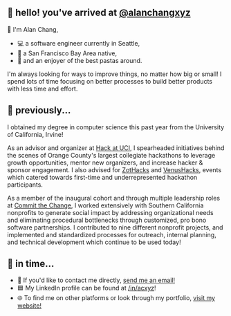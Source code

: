 ## 🍊 hello! you've arrived at [@alanchangxyz](https://github.com/alanchangxyz)

👋 I'm Alan Chang,
- 💻 a software engineer currently in Seattle,
- 🌉 a San Francisco Bay Area native,
- 🍝 and an enjoyer of the best pastas around.

I'm always looking for ways to improve things, no matter how big or small! I spend lots of time focusing on better processes to build better products with less time and effort.

## 🌺 previously...

I obtained my degree in computer science this past year from the University of California, Irvine!

As an advisor and organizer at [Hack at UCI](https://hack.ics.uci.edu), I spearheaded initiatives behind the scenes of Orange County's largest collegiate hackathons to leverage growth opportunities, mentor new organizers, and increase hacker & sponsor engagement. I also advised for [ZotHacks](https://zothacks.com) and [VenusHacks](https://venushacks.com), events which catered towards first-time and underrepresented hackathon participants.

As a member of the inaugural cohort and through multiple leadership roles at [Commit the Change](https://github.com/ctc-uci), I worked extensively with Southern California nonprofits to generate social impact by addressing organizational needs and eliminating procedural bottlenecks through customized, pro bono software partnerships. I contributed to nine different nonprofit projects, and implemented and standardized processes for outreach, internal planning, and technical development which continue to be used today!

## 💭 in time...

- 📧 If you'd like to contact me directly, [send me an email!](mailto:alan@alanchang.xyz)
- 🟦 My LinkedIn profile can be found at [/in/acxyz](https://linkedin.com/in/acxyz/)!
- 🌐 To find me on other platforms or look through my portfolio, [visit my website!](https://alanchang.xyz)
